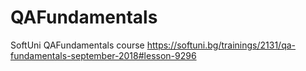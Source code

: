 # QAFundamentals
SoftUni QAFundamentals course
https://softuni.bg/trainings/2131/qa-fundamentals-september-2018#lesson-9296
